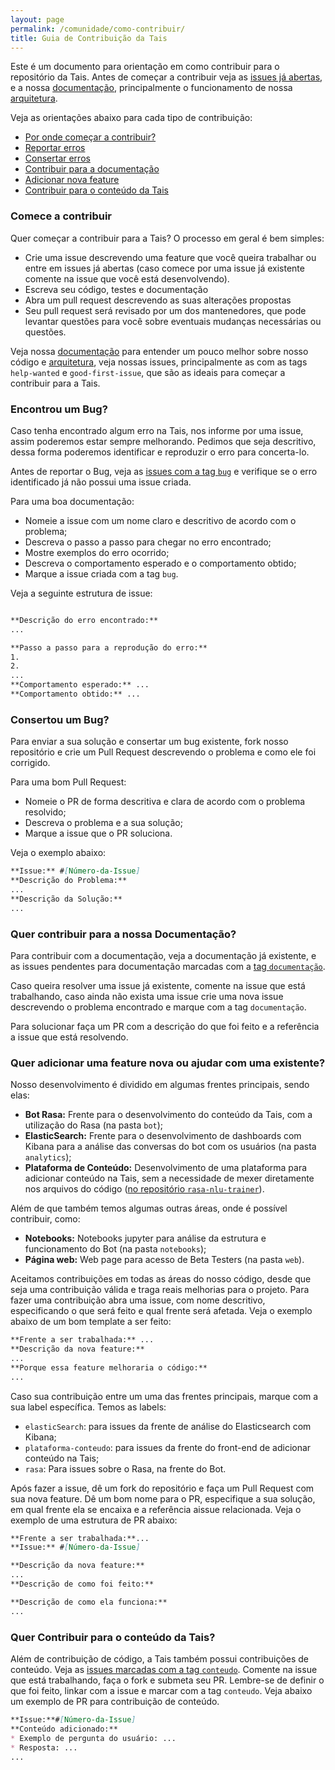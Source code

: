 ```yaml
---
layout: page
permalink: /comunidade/como-contribuir/
title: Guia de Contribuição da Tais
---
```


Este é um documento para orientação em como contribuir para o repositório da Tais. Antes de começar a contribuir veja as [issues já abertas](http://github.com/lappis-unb/tais/issues), e a nossa [documentação](http://lappis-unb.github.io/tais/), principalmente o funcionamento de nossa [arquitetura](http://lappis-unb.github.io/tais/).

Veja as orientações abaixo para cada tipo de contribuição:
* [Por onde começar a contribuir?](#comece-a-contribuir)
* [Reportar erros](#encontrou-um-bug)
* [Consertar erros](#concertou-um-bug)
* [Contribuir para a documentação](#quer-contribuir-para-a-nossa-documentação)
* [Adicionar nova feature](#quer-adicionar-uma-feature-nova-ou-ajudar-com-uma-existente)
* [Contribuir para o conteúdo da Tais](#quer-contribuir-para-o-conteúdo-da-tais)

### Comece a contribuir
Quer começar a contribuir para a Tais? O processo em geral é bem simples:

- Crie uma issue descrevendo uma feature  que você queira trabalhar ou entre em issues já abertas (caso comece por uma issue já existente comente na issue que você está desenvolvendo).
- Escreva seu código, testes e documentação 
- Abra um pull request descrevendo as suas alterações propostas 
- Seu pull request será revisado por um dos mantenedores, que pode levantar questões para você sobre eventuais mudanças necessárias ou questões.

Veja nossa [documentação](http://lappis-unb.github.io/tais) para entender um pouco melhor sobre nosso código e [arquitetura](http://lappis-unb.github.io/tais/arquitetura), veja nossas issues, principalmente as com as tags `help-wanted` e `good-first-issue`, que são as ideais para começar a contribuir para a Tais.


### Encontrou um Bug?
Caso tenha encontrado algum erro na Tais, nos informe por uma issue, assim poderemos estar sempre melhorando. Pedimos que seja descritivo, dessa forma poderemos identificar e reproduzir o erro para concerta-lo.

Antes de reportar o Bug, veja as [issues com a tag `bug`](https://github.com/lappis-unb/tais/labels/bug) e verifique se o erro identificado já não possui uma issue criada.

Para uma boa documentação:
* Nomeie a issue com um nome claro e descritivo de acordo com o problema;
* Descreva o passo a passo para chegar no erro encontrado;
* Mostre exemplos do erro ocorrido;
* Descreva o comportamento esperado e o comportamento obtido;
* Marque a issue criada com a tag `bug`.

Veja a seguinte estrutura de issue:

``` markdown

**Descrição do erro encontrado:**
...

**Passo a passo para a reprodução do erro:**
1.
2.
...
**Comportamento esperado:** ...
**Comportamento obtido:** ...
```

### Consertou um Bug?
Para enviar a sua solução e consertar um bug existente, fork nosso repositório e crie um Pull Request descrevendo o problema e como ele foi corrigido.

Para uma bom Pull Request:
* Nomeie o PR de forma descritiva e clara de acordo com o problema resolvido;
* Descreva o problema e a sua solução;
* Marque a issue que o PR soluciona.

Veja o exemplo abaixo:

``` markdown
**Issue:** #[Número-da-Issue]
**Descrição do Problema:**
...
**Descrição da Solução:**
...
```

### Quer contribuir para a nossa Documentação?
Para contribuir com a documentação, veja a documentação já existente, e as issues pendentes para documentação marcadas com a [tag `documentação`](https://github.com/lappis-unb/tais/labels/documentação).

Caso queira resolver uma issue já existente, comente na issue que está trabalhando, caso ainda não exista uma issue crie uma nova issue descrevendo o problema encontrado e marque com a tag `documentação`.

Para solucionar faça um PR com a descrição do que foi feito e a referência a issue que está resolvendo.

### Quer adicionar uma feature nova ou ajudar com uma existente?

Nosso desenvolvimento é dividido em algumas frentes principais, sendo elas:
* **Bot Rasa:** Frente para o desenvolvimento do conteúdo da Tais, com a utilização do Rasa (na pasta `bot`);
* **ElasticSearch:** Frente para o desenvolvimento de dashboards com Kibana para a análise das conversas do bot com os usuários (na pasta `analytics`);
* **Plataforma de Conteúdo:** Desenvolvimento de uma plataforma para adicionar conteúdo na Tais, sem a necessidade de mexer diretamente nos arquivos do código ([no repositório `rasa-nlu-trainer`](https://github.com/lappis-unb/rasa-nlu-trainer)).

Além de que também temos algumas outras áreas, onde é possível contribuir, como:
* **Notebooks:** Notebooks jupyter para análise da estrutura e funcionamento do Bot (na pasta `notebooks`);
* **Página web:** Web page para acesso de Beta Testers (na pasta `web`).

Aceitamos contribuições em todas as áreas do nosso código, desde que seja uma contribuição válida e traga reais melhorias para o projeto. Para fazer uma contribuição abra uma issue, com nome descritivo, especificando o que será feito e qual frente será afetada. Veja o exemplo abaixo de um bom template a ser feito:

``` markdown
**Frente a ser trabalhada:** ...
**Descrição da nova feature:**
...
**Porque essa feature melhoraria o código:**
... 
```
Caso sua contribuição entre um uma das frentes principais, marque com a sua label específica. Temos as labels:
* `elasticSearch`: para issues da frente de análise do Elasticsearch com Kibana;
* `plataforma-conteudo`: para issues da frente do front-end de adicionar conteúdo na Tais;
* `rasa`: Para issues sobre o Rasa, na frente do Bot.

Após fazer a issue, dê um fork do repositório e faça um Pull Request com sua nova feature. Dê um bom nome para o PR, especifique a sua solução, em qual frente ela se encaixa e a referência aissue relacionada. Veja o exemplo de uma estrutura de PR abaixo:

``` markdown
**Frente a ser trabalhada:**...
**Issue:** #[Número-da-Issue]

**Descrição da nova feature:**
...
**Descrição de como foi feito:**

**Descrição de como ela funciona:**
...
```

### Quer Contribuir para o conteúdo da Tais?
Além de contribuição de código, a Tais também possui contribuições de conteúdo. Veja as [issues marcadas com a tag `conteudo`](https://github.com/lappis-unb/tais/labels/conteudo). Comente na issue que está trabalhando, faça o fork e submeta seu PR. Lembre-se de  definir o que foi feito, linkar com a issue e marcar com a tag `conteudo`. Veja abaixo um exemplo de PR para contribuição de conteúdo.

``` markdown
**Issue:**#[Número-da-Issue]
**Conteúdo adicionado:**
* Exemplo de pergunta do usuário: ...
* Resposta: ...
...

```